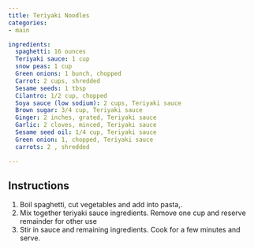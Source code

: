 ```yaml
---
title: Teriyaki Noodles
categories:
- main

ingredients:
  spaghetti: 16 ounces
  Teriyaki sauce: 1 cup
  snow peas: 1 cup
  Green onions: 1 bunch, chopped
  Carrot: 2 cups, shredded
  Sesame seeds: 1 tbsp
  Cilantro: 1/2 cup, chopped
  Soya sauce (low sodium): 2 cups, Teriyaki sauce
  Brown sugar: 3/4 cup, Teriyaki sauce
  Ginger: 2 inches, grated, Teriyaki sauce
  Garlic: 2 cloves, minced, Teriyaki sauce
  Sesame seed oil: 1/4 cup, Teriyaki sauce
  Green onion: 1, chopped, Teriyaki sauce
  carrots: 2 , shredded

---
```

## Instructions
1. Boil spaghetti, cut vegetables and add into pasta,.
2. Mix together teriyaki sauce ingredients. Remove one cup and reserve remainder for other use
3. Stir in sauce and remaining ingredients. Cook for a few minutes and serve.